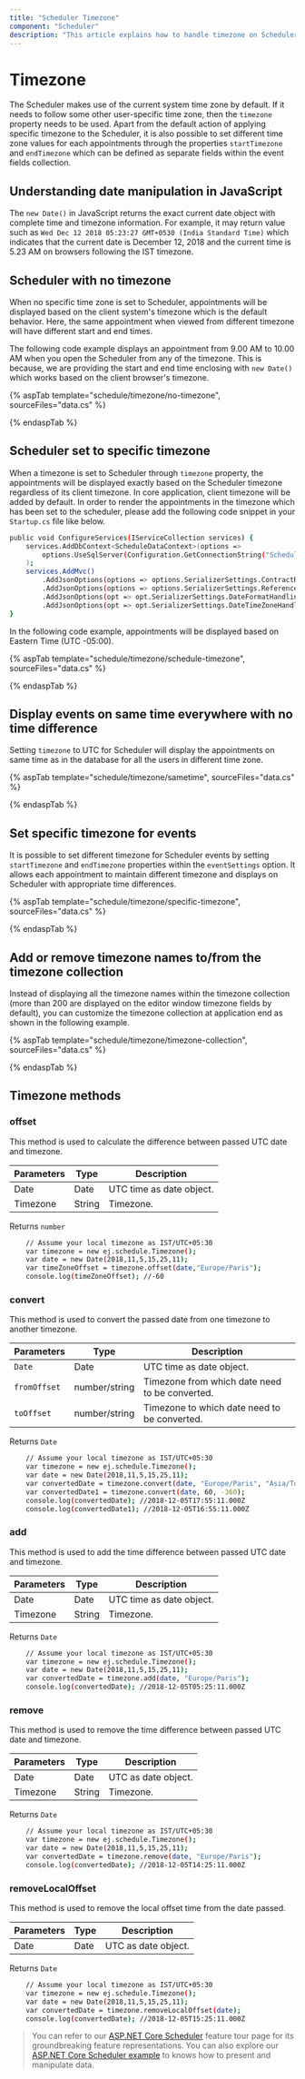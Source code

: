 ```yaml
---
title: "Scheduler Timezone"
component: "Scheduler"
description: "This article explains how to handle timezone on Scheduler and its events, and also lists out the generic methods available in it."
---
```


# Timezone

The Scheduler makes use of the current system time zone by default. If it needs to follow some other user-specific time zone, then the `timezone` property needs to be used. Apart from the default action of applying specific timezone to the Scheduler, it is also possible to set different time zone values for each appointments through the properties `startTimezone` and `endTimezone` which can be defined as separate fields within the event fields collection.

## Understanding date manipulation in JavaScript

The `new Date()` in JavaScript returns the exact current date object with complete time and timezone information. For example, it may return value such as `Wed Dec 12 2018 05:23:27 GMT+0530 (India Standard Time)` which indicates that the current date is December 12, 2018 and the current time is 5.23 AM on browsers following the IST timezone.

## Scheduler with no timezone

When no specific time zone is set to Scheduler, appointments will be displayed based on the client system's timezone which is the default behavior. Here, the same appointment when viewed from different timezone will have different start and end times.

The following code example displays an appointment from 9.00 AM to 10.00 AM when you open the Scheduler from any of the timezone. This is because, we are providing the start and end time enclosing with `new Date()` which works based on the client browser's timezone.

{% aspTab template="schedule/timezone/no-timezone", sourceFiles="data.cs"  %}

{% endaspTab %}

## Scheduler set to specific timezone

When a timezone is set to Scheduler through `timezone` property, the appointments will be displayed exactly based on the Scheduler timezone regardless of its client timezone. In core application, client timezone will be added by default. In order to render the appointments in the timezone which has been set to the scheduler, please add the following code snippet in your `Startup.cs` file like below.

```sh
public void ConfigureServices(IServiceCollection services) {
    services.AddDbContext<ScheduleDataContext>(options =>
        options.UseSqlServer(Configuration.GetConnectionString("ScheduleDataConnection"))
    );
    services.AddMvc()
        .AddJsonOptions(options => options.SerializerSettings.ContractResolver = new DefaultContractResolver())
        .AddJsonOptions(options => options.SerializerSettings.ReferenceLoopHandling = ReferenceLoopHandling.Ignore)
        .AddJsonOptions(opt => opt.SerializerSettings.DateFormatHandling = DateFormatHandling.MicrosoftDateFormat)
        .AddJsonOptions(opt => opt.SerializerSettings.DateTimeZoneHandling = DateTimeZoneHandling.Utc);
}
```

In the following code example, appointments will be displayed based on Eastern Time (UTC -05:00).

{% aspTab template="schedule/timezone/schedule-timezone", sourceFiles="data.cs"  %}

{% endaspTab %}

## Display events on same time everywhere with no time difference

Setting `timezone` to UTC for Scheduler will display the appointments on same time as in the database for all the users in different time zone.

{% aspTab template="schedule/timezone/sametime", sourceFiles="data.cs"  %}

{% endaspTab %}

## Set specific timezone for events

It is possible to set different timezone for Scheduler events by setting `startTimezone` and `endTimezone` properties within the `eventSettings` option. It allows each appointment to maintain different timezone and displays on Scheduler with appropriate time differences.

{% aspTab template="schedule/timezone/specific-timezone", sourceFiles="data.cs"  %}

{% endaspTab %}

## Add or remove timezone names to/from the timezone collection

Instead of displaying all the timezone names within the timezone collection (more than 200 are displayed on the editor window timezone fields by default), you can customize the timezone collection at application end as shown in the following example.

{% aspTab template="schedule/timezone/timezone-collection", sourceFiles="data.cs"  %}

{% endaspTab %}

## Timezone methods

### offset

This method is used to calculate the difference between passed UTC date and timezone.

| Parameters | Type | Description |
|------------|------|-------------|
| Date | Date | UTC time as date object.|
| Timezone | String | Timezone.|

Returns `number`

```sh
    // Assume your local timezone as IST/UTC+05:30
    var timezone = new ej.schedule.Timezone();
    var date = new Date(2018,11,5,15,25,11);
    var timeZoneOffset = timezone.offset(date,"Europe/Paris");
    console.log(timeZoneOffset); //-60
```

### convert

This method is used to convert the passed date from one timezone to another timezone.

| Parameters | Type | Description |
|------------|------|-------------|
| `Date` | Date | UTC time as date object.|
| `fromOffset` | number/string | Timezone from which date need to be converted.|
| `toOffset` | number/string | Timezone to which date need to be converted.|

Returns `Date`

```sh
    // Assume your local timezone as IST/UTC+05:30
    var timezone = new ej.schedule.Timezone();
    var date = new Date(2018,11,5,15,25,11);
    var convertedDate = timezone.convert(date, "Europe/Paris", "Asia/Tokyo");
    var convertedDate1 = timezone.convert(date, 60, -360);
    console.log(convertedDate); //2018-12-05T17:55:11.000Z
    console.log(convertedDate1); //2018-12-05T16:55:11.000Z
```

### add

This method is used to add the time difference between passed UTC date and timezone.

| Parameters | Type | Description |
|------------|------|-------------|
| Date | Date | UTC time as date object.|
| Timezone | String | Timezone.|

Returns `Date`

```sh
    // Assume your local timezone as IST/UTC+05:30
    var timezone = new ej.schedule.Timezone();
    var date = new Date(2018,11,5,15,25,11);
    var convertedDate = timezone.add(date, "Europe/Paris");
    console.log(convertedDate); //2018-12-05T05:25:11.000Z
```

### remove

This method is used to remove the time difference between passed UTC date and timezone.

| Parameters | Type | Description |
|------------|------|-------------|
| Date | Date | UTC as date object.|
| Timezone | String | Timezone.|

Returns `Date`

```sh
    // Assume your local timezone as IST/UTC+05:30
    var timezone = new ej.schedule.Timezone();
    var date = new Date(2018,11,5,15,25,11);
    var convertedDate = timezone.remove(date, "Europe/Paris");
    console.log(convertedDate); //2018-12-05T14:25:11.000Z
```

### removeLocalOffset

This method is used to remove the local offset time from the date passed.

| Parameters | Type | Description |
|------------|------|-------------|
| Date | Date | UTC as date object.|

Returns `Date`

```sh
    // Assume your local timezone as IST/UTC+05:30
    var timezone = new ej.schedule.Timezone();
    var date = new Date(2018,11,5,15,25,11);
    var convertedDate = timezone.removeLocalOffset(date);
    console.log(convertedDate); //2018-12-05T15:25:11.000Z
```

> You can refer to our [ASP.NET Core Scheduler](https://www.syncfusion.com/aspnet-core-ui-controls/scheduler) feature tour page for its groundbreaking feature representations. You can also explore our [ASP.NET Core Scheduler example](https://ej2.syncfusion.com/aspnetcore/Schedule/Overview#/material) to knows how to present and manipulate data.